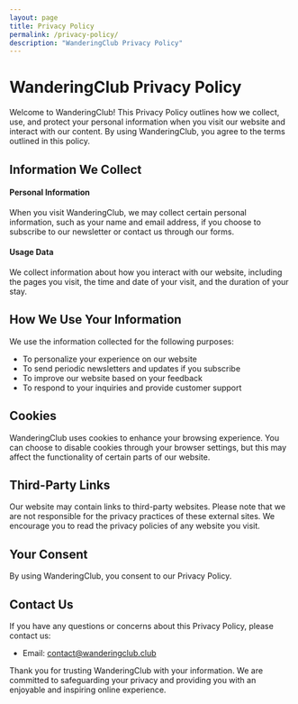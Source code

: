 ```yaml
---
layout: page
title: Privacy Policy
permalink: /privacy-policy/
description: "WanderingClub Privacy Policy"
---
```


# WanderingClub Privacy Policy

Welcome to WanderingClub! This Privacy Policy outlines how we collect, use, and protect your personal information when you visit our website and interact with our content. By using WanderingClub, you agree to the terms outlined in this policy.

## Information We Collect

#### Personal Information

When you visit WanderingClub, we may collect certain personal information, such as your name and email address, if you choose to subscribe to our newsletter or contact us through our forms.

#### Usage Data

We collect information about how you interact with our website, including the pages you visit, the time and date of your visit, and the duration of your stay.

## How We Use Your Information

We use the information collected for the following purposes:

- To personalize your experience on our website
- To send periodic newsletters and updates if you subscribe
- To improve our website based on your feedback
- To respond to your inquiries and provide customer support

## Cookies

WanderingClub uses cookies to enhance your browsing experience. You can choose to disable cookies through your browser settings, but this may affect the functionality of certain parts of our website.

## Third-Party Links

Our website may contain links to third-party websites. Please note that we are not responsible for the privacy practices of these external sites. We encourage you to read the privacy policies of any website you visit.

## Your Consent

By using WanderingClub, you consent to our Privacy Policy.

## Contact Us

If you have any questions or concerns about this Privacy Policy, please contact us:

- Email: [contact@wanderingclub.club](mailto:contact@wanderingclub.club)

Thank you for trusting WanderingClub with your information. We are committed to safeguarding your privacy and providing you with an enjoyable and inspiring online experience.
